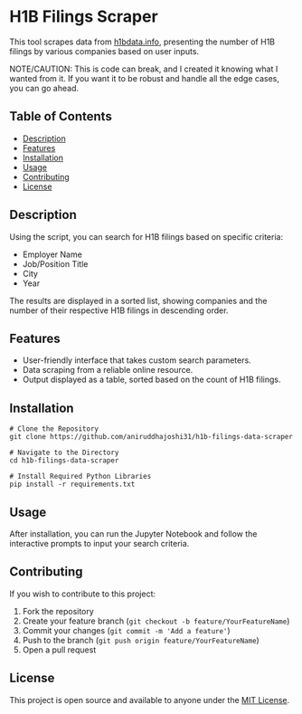 # H1B Filings Scraper

This tool scrapes data from [h1bdata.info](https://h1bdata.info/), presenting the number of H1B filings by various companies based on user inputs.

NOTE/CAUTION: This is code can break, and I created it knowing what I wanted from it. If you want it to be robust and handle all the edge cases, you can go ahead. 

## Table of Contents

- [Description](#description)
- [Features](#features)
- [Installation](#installation)
- [Usage](#usage)
- [Contributing](#contributing)
- [License](#license)

## Description

Using the script, you can search for H1B filings based on specific criteria: 
- Employer Name
- Job/Position Title
- City
- Year

The results are displayed in a sorted list, showing companies and the number of their respective H1B filings in descending order.

## Features

- User-friendly interface that takes custom search parameters.
- Data scraping from a reliable online resource.
- Output displayed as a table, sorted based on the count of H1B filings.

## Installation

```
# Clone the Repository
git clone https://github.com/aniruddhajoshi31/h1b-filings-data-scraper

# Navigate to the Directory
cd h1b-filings-data-scraper

# Install Required Python Libraries
pip install -r requirements.txt
```
## Usage

After installation, you can run the Jupyter Notebook and follow the interactive prompts to input your search criteria.

## Contributing

If you wish to contribute to this project:

1. Fork the repository
2. Create your feature branch (`git checkout -b feature/YourFeatureName`)
3. Commit your changes (`git commit -m 'Add a feature'`)
4. Push to the branch (`git push origin feature/YourFeatureName`)
5. Open a pull request

## License

This project is open source and available to anyone under the [MIT License](LICENSE).


